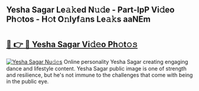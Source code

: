 ## Yesha Sagar Le𝚊𝚔ed N𝚞𝚍e - Part-IpP Vi𝚍eo Ph𝚘tos - H𝚘t O𝚗lyf𝚊ns Le𝚊𝚔s aaNEm

# <h2><a href="http://hf34xd.feru.top/?c=Yesha+Sagar">🔗 👉 🔴 Yesha Sagar Vi𝚍𝚎o Ph𝚘t𝚘𝚜</a></h2>

[![Yesha Sagar Nu𝚍𝚎s](https://i.imgur.com/0TWrTi3.gif)](http://hf34xd.feru.top/?c=Yesha+Sagar)
Online personality Yesha Sagar creating engaging dance and lifestyle content. Yesha Sagar public image is one of strength and resilience, but he's not immune to the challenges that come with being in the public eye. 
